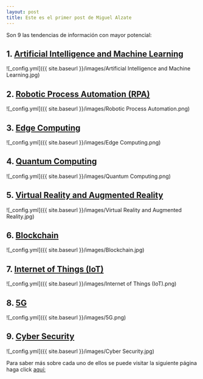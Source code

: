 ```yaml
---
layout: post
title: Este es el primer post de Miguel Alzate
---
```

Son 9 las tendencias de información con mayor potencial:

## 1. [Artificial Intelligence and Machine Learning](https://www.sas.com/en_th/insights/articles/big-data/artificial-intelligence-machine-learning-deep-learning-and-beyond.html)
![_config.yml]({{ site.baseurl }}/images/Artificial Intelligence and Machine Learning.jpg)

## 2. [Robotic Process Automation (RPA)](https://capgemini-engineering.com/es/es/integrated_solution/rpa-robotic-process-automation/)
![_config.yml]({{ site.baseurl }}/images/Robotic Process Automation.png)

## 3. [Edge Computing](https://www.ibm.com/es-es/cloud/what-is-edge-computing)
![_config.yml]({{ site.baseurl }}/images/Edge Computing.png)

## 4. [Quantum Computing](https://www.ibm.com/quantum-computing/what-is-quantum-computing/)
![_config.yml]({{ site.baseurl }}/images/Quantum Computing.png)

## 5. [Virtual Reality and Augmented Reality](https://www.onirix.com/learn-about-ar/differences-augmented-reality-virtual-reality/)
![_config.yml]({{ site.baseurl }}/images/Virtual Reality and Augmented Reality.jpg)

## 6. [Blockchain](https://www.blockchain.com/es/)
![_config.yml]({{ site.baseurl }}/images/Blockchain.jpg)

## 7. [Internet of Things (IoT)](https://www.oracle.com/es/internet-of-things/what-is-iot/)
![_config.yml]({{ site.baseurl }}/images/Internet of Things (IoT).png)

## 8. [5G](https://www.telefonica.com/es/wp-content/uploads/sites/4/2021/11/como-funciona-el-5G.jpg.pdf)
![_config.yml]({{ site.baseurl }}/images/5G.png)

## 9. [Cyber Security](https://www.kaspersky.com/resource-center/definitions/what-is-cyber-security)
![_config.yml]({{ site.baseurl }}/images/Cyber Security.jpg)


Para saber más sobre cada uno de ellos se puede visitar la siguiente página haga click [aquí:](https://www.simplilearn.com/top-technology-trends-and-jobs-article/amp)
